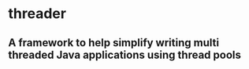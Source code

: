 # threader

## A framework to help simplify writing multi threaded Java applications using thread pools

